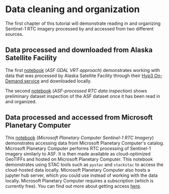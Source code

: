 # Data cleaning and organization

The first chapter of this tutorial will demonstrate reading in and organizing Sentinel-1 RTC imagery processed by and accessed from two different sources.

## Data processed and downloaded from Alaska Satellite Facility

The first [notebook](asf_local_vrt.ipynb) (*ASF GDAL VRT approach*) demonstrates working with data that was processed by Alaska Satellite Facility through their [Hyp3 On-Demand service](https://hyp3-docs.asf.alaska.edu/v2-transition/) and downloaded locally. 

The second [notebook](asf_inspect.ipynb) (*ASF-processed RTC data inspection*) shows preliminary dataset inspection of the ASF dataset once it has been read in and organized.

## Data processed and accessed from Microsoft Planetary Computer

This [notebook](PC_RTC.ipynb) (*Microsoft Planetary Computer Sentinel-1 RTC Imagery*) demonstrates accessing data from Microsoft Planetary Computer's catalog. Microsoft Planetary Computer performs RTC processing of Sentinel-1 imagery similarly to ASF. It is then made available as cloud-optimized GeoTIFFs and hosted on Microsoft Planetary Computer. This notebook demonstrates using STAC tools such as `pystac` and `stackstac` to access the cloud-hosted data locally. Microsoft Planetary Computer also hosts a jupyter hub server, which you could use instead of working with the data locally. Microsoft Planetary Computer requires a subscription (which is currently free). You can find out more about getting access [here](https://planetarycomputer.developer.azure-api.net/).
